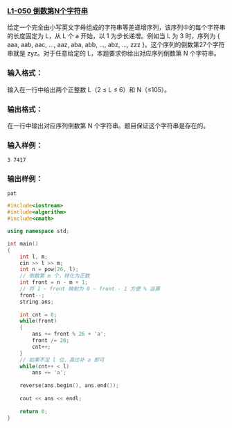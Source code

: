 ### [**L1-050 倒数第N个字符串**](https://pintia.cn/problem-sets/994805046380707840/problems/994805080346181632)





给定一个完全由小写英文字母组成的字符串等差递增序列，该序列中的每个字符串的长度固定为 L，从 L 个 a 开始，以 1 为步长递增。例如当 L 为 3 时，序列为 { aaa, aab, aac, ..., aaz, aba, abb, ..., abz, ..., zzz }。这个序列的倒数第27个字符串就是 zyz。对于任意给定的 L，本题要求你给出对应序列倒数第 N 个字符串。

### 输入格式：

输入在一行中给出两个正整数 L（2 ≤ L ≤ 6）和 N（≤105）。

### 输出格式：

在一行中输出对应序列倒数第 N 个字符串。题目保证这个字符串是存在的。

### 输入样例：

```in
3 7417
```

### 输出样例：

```out
pat
```





```cpp
#include<iostream>
#include<algorithm>
#include<cmath>

using namespace std;

int main()
{
    int l, m;
    cin >> l >> m;
    int n = pow(26, l);
    // 倒数第 m 个，转化为正数
    int front = n - m + 1;
    // 将 1 ~ front 映射为 0 ~ front - 1 方便 % 运算
    front--;
    string ans;
    
    int cnt = 0;
    while(front)
    {
        ans += front % 26 + 'a';
        front /= 26;
        cnt++;
    }
    // 如果不足 l 位，高位补 a 即可
    while(cnt++ < l)
        ans += 'a';
    
    reverse(ans.begin(), ans.end());
    
    cout << ans << endl;
    
    return 0;
}
```

